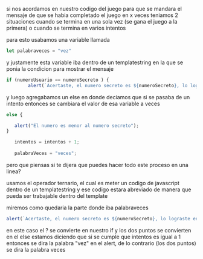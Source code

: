 si nos acordamos en nuestro codigo del juego para que se mandara el mensaje de que se habia completado el juego en x veces teniamos 2 situaciones
cuando se termina en una sola vez (se gana el juego a la primera)
o cuando se termina en varios intentos

para esto usabamos una variable llamada
```javascript
let palabraveces = "vez"
```
y justamente esta variable iba dentro de un templatestring en la que se ponia la condicion para mostrar el mensaje

```javascript
if (numeroUsuario == numeroSecreto ) {
        alert(`Acertaste, el numero secreto es ${numeroSecreto}, lo lograste en ${intentos} ${palabraVeces}`);
```
y luego agregabamos un else en donde deciamos que si se pasaba de un intento entonces se cambiara el valor de esa variable a veces

```javascript
else {

   alert("El numero es menor al numero secreto");
}

   intentos = intentos + 1;
  
   palabraVeces = "veces";
```

pero que piensas si te dijera que puedes hacer todo este proceso en una linea? 

usamos el operador ternario, el cual es meter un codigo de javascript dentro de un templatestring 
y ese codigo estara abreviado de manera que pueda ser trabajable dentro del template 

miremos como quedaria la parte donde iba palabraveces
```javascript
alert(`Acertaste, el numero secreto es ${numeroSecreto}, lo lograste en ${intentos} ${intentos == 1 ? "vez" : "veces"}`);
```
en este caso el ? se convierte en nuestro if y los dos puntos se convierten en el else 
estamos diciendo que si se cumple que intentos es igual a 1 entonces se dira la palabra "vez" en el alert, de lo contrario (los dos puntos) se dira la palabra veces 

